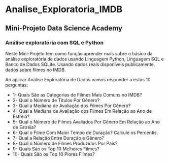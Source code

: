 # Analise_Exploratoria_IMDB

## Mini-Projeto Data Science Academy
### Análise exploratória com SQL e Python
Neste Mini-Projeto tem como função aprender mais sobre o básico da análise exploratória de dados usando Linguagem Python, Linguagem SQL e Banco de Dados SQLite. Usando dados reais disponíveis publicamente, dados sobre filmes no IMDB.

Ao aplicar Análise Exploratória de Dados vamos responder a estas 10 perguntas:

- 1- Quais São as Categorias de Filmes Mais Comuns no IMDB?
- 2- Qual o Número de Títulos Por Gênero?
- 3- Qual a Mediana de Avaliação dos Filmes Por Gênero?
- 4- Qual a Mediana de Avaliação dos Filmes Em Relação ao Ano de Estréia?
- 5- Qual o Número de Filmes Avaliados Por Gênero Em Relação ao Ano de Estréia?
- 6- Qual o Filme Com Maior Tempo de Duração? Calcule os Percentis.
- 7- Qual a Relação Entre Duração e Gênero?
- 8- Qual o Número de Filmes Produzidos Por País?
- 9- Quais São os Top 10 Melhores Filmes?
- 10- Quais São os Top 10 Piores Filmes?
